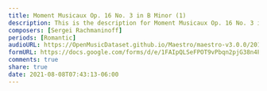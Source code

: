 ```yaml
---
title: Moment Musicaux Op. 16 No. 3 in B Minor (1)
description: This is the description for Moment Musicaux Op. 16 No. 3 in B Minor by Sergei Rachmaninoff
composers: [Sergei Rachmaninoff]
periods: [Romantic]
audioURL: https://OpenMusicDataset.github.io/Maestro/maestro-v3.0.0/2018/MIDI-Unprocessed_Recital1-3_MID--AUDIO_03_R1_2018_wav--4.midi
formURL: https://docs.google.com/forms/d/e/1FAIpQLSeFPOT9vPbqn2pjG38n4P0SygxkJMBXJQmQFnkpyGCf-w0unA/viewform
comments: true
share: true
date: 2021-08-08T07:43:13-06:00
---
```

